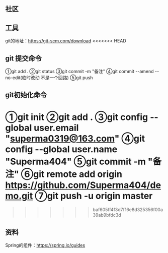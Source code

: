 ##  社区


##  工具
git的地址：https://git-scm.com/download
<<<<<<< HEAD

##  git 提交命令
①git add .
②git status
③git commit -m "备注"
④git commit --amend --no-edit(临时改动 不是一个回路)
⑤git push
##   git初始化命令
①git init
②git add .
③git config --global user.email "superma0319@163.com"
④git config --global user.name "Superma404"
⑤git commit -m "备注"
⑥git remote add origin https://github.com/Superma404/demo.git
⑦git push -u origin master
=======
 
>>>>>>> baf605ff4f3d7f16e8d325356f00a39ab9bfdc3d

##  资料
Spring的组件：https://spring.io/guides